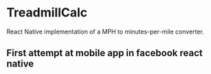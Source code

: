 # TreadmillCalc #
React Native implementation of a MPH to minutes-per-mile converter.

## First attempt at mobile app in facebook react native ##
